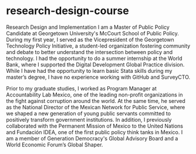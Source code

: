 # research-design-course
Research Design and Implementation
I am a Master of Public Policy Candidate at Georgetown University's McCourt School of Public Policy. During my first year, I served as the Vicepresident of the Georgetown Technology Policy Initiative, a student-led organization fostering community and debate to better understand the intersection between policy and technology. I had the opportunity to do a summer internship at the World Bank, where I supported the Digital Development Global Practice division. While I have had the opportunity to learn basic Stata skills during my master’s degree, I have no experience working with GitHub and SurveyCTO.

Prior to my graduate studies, I worked as Program Manager at Accountability Lab Mexico, one of the leading non-profit organizations in the fight against corruption around the world. At the same time, he served as the National Director of the Mexican Network for Public Service, where we shaped a new generation of young public servants committed to positively transform government institutions. In addition, I previously collaborated with the Permanent Mission of Mexico to the United Nations and Fundación IDEA, one of the first public policy think tanks in Mexico. I am a member of Generation Democracy's Global Advisory Board and a World Economic Forum’s Global Shaper.

